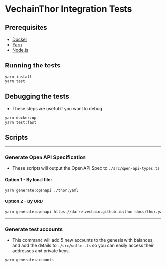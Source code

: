 # VechainThor Integration Tests

## Prerequisites

- [Docker](https://docs.docker.com/install/)
- [Yarn](https://yarnpkg.com/en/docs/install)
- [Node.js](https://nodejs.org/en/download/)

## Running the tests

```shell
yarn install
yarn test
```

## Debugging the tests

- These steps are useful if you want to debug

```bash
yarn docker:up
yarn test:fast
```

## Scripts

---

### Generate Open API Specification

- These scripts will output the Open API Spec to `./src/open-api-types.ts`


#### **Option 1** - By local file:

```bash
yarn generate:openapi ./thor.yaml
```

#### **Option 2** - By URL:

```bash
yarn generate:openapi https://darrenvechain.github.io/thor-docs/thor.yaml
```

---

### Generate test accounts

- This command will add 5 new accounts to the genesis with balances, and add the details to `./src/wallet.ts` so you can
  easily access their addresses and private keys.

```bash
yarn generate:accounts 
```

